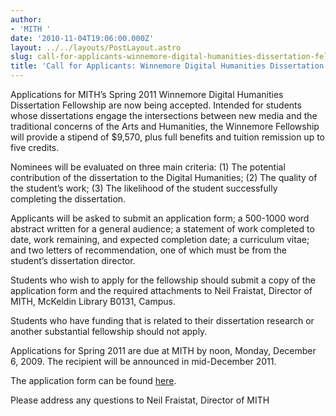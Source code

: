 ```yaml
---
author:
- 'MITH '
date: '2010-11-04T19:06:00.000Z'
layout: ../../layouts/PostLayout.astro
slug: call-for-applicants-winnemore-digital-humanities-dissertation-fellowship
title: 'Call for Applicants: Winnemore Digital Humanities Dissertation Fellowship'
---
```


Applications for MITH’s Spring 2011 Winnemore Digital Humanities Dissertation Fellowship are now being accepted. Intended for students whose dissertations engage the intersections between new media and the traditional concerns of the Arts and Humanities, the Winnemore Fellowship will provide a stipend of \$9,570, plus full benefits and tuition remission up to five credits.

Nominees will be evaluated on three main criteria: (1) The potential contribution of the dissertation to the Digital Humanities; (2) The quality of the student’s work; (3) The likelihood of the student successfully completing the dissertation.

Applicants will be asked to submit an application form; a 500-1000 word abstract written for a general audience; a statement of work completed to date, work remaining, and expected completion date; a curriculum vitae; and two letters of recommendation, one of which must be from the student’s dissertation director.

Students who wish to apply for the fellowship should submit a copy of the application form and the required attachments to Neil Fraistat, Director of MITH, McKeldin Library B0131, Campus.

Students who have funding that is related to their dissertation research or another substantial fellowship should not apply.

Applications for Spring 2011 are due at MITH by noon, Monday, December 6, 2009. The recipient will be announced in mid-December 2011.

The application form can be found [here](http://mith.umd.edu/community/fellowships/winnemore-fellows/ "Winnemore Digital Humanities Dissertation Fellows Program").[](http://mith.umd.edu/community/fellowships/winnemore-fellows/ "Winnemore Digital Humanities Dissertation Fellows Program")

Please address any questions to Neil Fraistat, Director of MITH